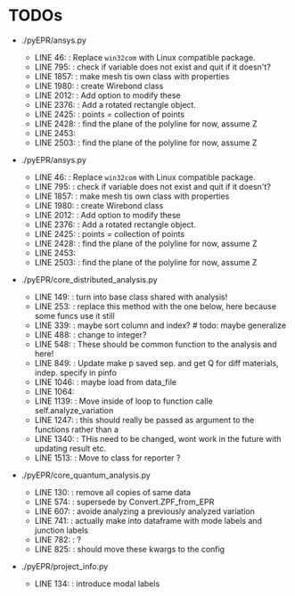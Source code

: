 # TODOs
* ./pyEPR/ansys.py
  * LINE 46:	 : Replace `win32com` with Linux compatible package.
  * LINE 795:	 : check if variable does not exist and quit if it doesn't?
  * LINE 1857: : make mesh tis own  class with properties
  * LINE 1980: : create Wirebond class
  * LINE 2012: : Add option to modify these
  * LINE 2376: : Add a rotated rectangle object.
  * LINE 2425: : points = collection of points
  * LINE 2428: : find the plane of the polyline for now, assume Z
  * LINE 2453: 
  * LINE 2503: : find the plane of the polyline for now, assume Z

* ./pyEPR/ansys.py
  * LINE 46:	 : Replace `win32com` with Linux compatible package.
  * LINE 795:	 : check if variable does not exist and quit if it doesn't?
  * LINE 1857: : make mesh tis own  class with properties
  * LINE 1980: : create Wirebond class
  * LINE 2012: : Add option to modify these
  * LINE 2376: : Add a rotated rectangle object.
  * LINE 2425: : points = collection of points
  * LINE 2428: : find the plane of the polyline for now, assume Z
  * LINE 2453: 
  * LINE 2503: : find the plane of the polyline for now, assume Z

* ./pyEPR/core_distributed_analysis.py
  * LINE 149: 	: turn into base class shared with analysis!
  * LINE 253: 	: replace this method with the one below, here because some funcs use it still
  * LINE 339: 	: maybe sort column and index? # todo: maybe generalize
  * LINE 488: 	: change to integer?
  * LINE 548: 	: These should be common function to the analysis and here!
  * LINE 849: 	: Update make p saved sep. and get Q for diff materials, indep. specify in pinfo
  * LINE 1046:	: maybe load from data_file
  * LINE 1064:	
  * LINE 1139:	: Move inside of loop to function calle self.analyze_variation
  * LINE 1247:	: this should really be passed as argument  to the functions rather than a
  * LINE 1340:	: THis need to be changed, wont work in the future with updating result etc.
  * LINE 1513:	: Move to class for reporter ?

* ./pyEPR/core_quantum_analysis.py
  * LINE 130:	: remove all copies of same data
  * LINE 574:	: supersede by Convert.ZPF_from_EPR
  * LINE 607:	: avoide analyzing a previously analyzed variation
  * LINE 741:	: actually make into dataframe with mode labels and junction labels
  * LINE 782:	: ?
  * LINE 825:	: should move these kwargs to the config

* ./pyEPR/project_info.py
  * LINE 134:	: introduce modal labels
